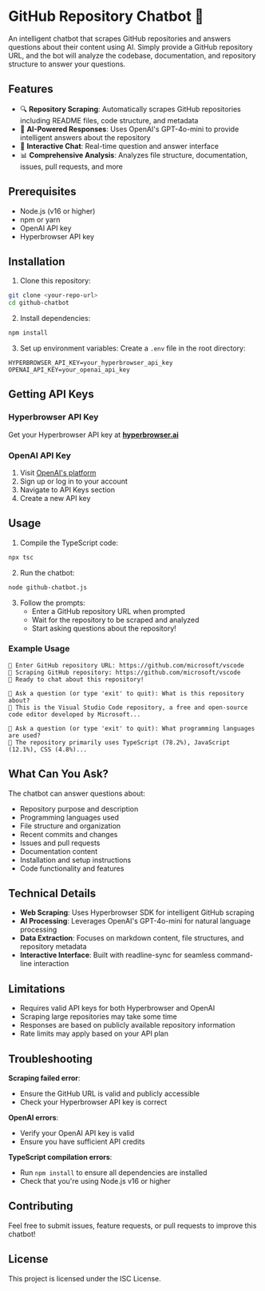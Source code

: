 # GitHub Repository Chatbot 🤖

An intelligent chatbot that scrapes GitHub repositories and answers questions about their content using AI. Simply provide a GitHub repository URL, and the bot will analyze the codebase, documentation, and repository structure to answer your questions.

## Features

- 🔍 **Repository Scraping**: Automatically scrapes GitHub repositories including README files, code structure, and metadata
- 🤖 **AI-Powered Responses**: Uses OpenAI's GPT-4o-mini to provide intelligent answers about the repository
- 💬 **Interactive Chat**: Real-time question and answer interface
- 📊 **Comprehensive Analysis**: Analyzes file structure, documentation, issues, pull requests, and more

## Prerequisites

- Node.js (v16 or higher)
- npm or yarn
- OpenAI API key
- Hyperbrowser API key

## Installation

1. Clone this repository:
```bash
git clone <your-repo-url>
cd github-chatbot
```

2. Install dependencies:
```bash
npm install
```

3. Set up environment variables:
Create a `.env` file in the root directory:
```env
HYPERBROWSER_API_KEY=your_hyperbrowser_api_key
OPENAI_API_KEY=your_openai_api_key
```

## Getting API Keys

### Hyperbrowser API Key
Get your Hyperbrowser API key at **[hyperbrowser.ai](https://hyperbrowser.ai)**

### OpenAI API Key
1. Visit [OpenAI's platform](https://platform.openai.com/)
2. Sign up or log in to your account
3. Navigate to API Keys section
4. Create a new API key

## Usage

1. Compile the TypeScript code:
```bash
npx tsc
```

2. Run the chatbot:
```bash
node github-chatbot.js
```

3. Follow the prompts:
   - Enter a GitHub repository URL when prompted
   - Wait for the repository to be scraped and analyzed
   - Start asking questions about the repository!

### Example Usage

```
🔗 Enter GitHub repository URL: https://github.com/microsoft/vscode
🔎 Scraping GitHub repository: https://github.com/microsoft/vscode
🤖 Ready to chat about this repository!

💬 Ask a question (or type 'exit' to quit): What is this repository about?
🤖 This is the Visual Studio Code repository, a free and open-source code editor developed by Microsoft...

💬 Ask a question (or type 'exit' to quit): What programming languages are used?
🤖 The repository primarily uses TypeScript (78.2%), JavaScript (12.1%), CSS (4.8%)...
```

## What Can You Ask?

The chatbot can answer questions about:
- Repository purpose and description
- Programming languages used
- File structure and organization
- Recent commits and changes
- Issues and pull requests
- Documentation content
- Installation and setup instructions
- Code functionality and features

## Technical Details

- **Web Scraping**: Uses Hyperbrowser SDK for intelligent GitHub scraping
- **AI Processing**: Leverages OpenAI's GPT-4o-mini for natural language processing
- **Data Extraction**: Focuses on markdown content, file structures, and repository metadata
- **Interactive Interface**: Built with readline-sync for seamless command-line interaction

## Limitations

- Requires valid API keys for both Hyperbrowser and OpenAI
- Scraping large repositories may take some time
- Responses are based on publicly available repository information
- Rate limits may apply based on your API plan

## Troubleshooting

**Scraping failed error**: 
- Ensure the GitHub URL is valid and publicly accessible
- Check your Hyperbrowser API key is correct

**OpenAI errors**:
- Verify your OpenAI API key is valid
- Ensure you have sufficient API credits

**TypeScript compilation errors**:
- Run `npm install` to ensure all dependencies are installed
- Check that you're using Node.js v16 or higher

## Contributing

Feel free to submit issues, feature requests, or pull requests to improve this chatbot!

## License

This project is licensed under the ISC License.
